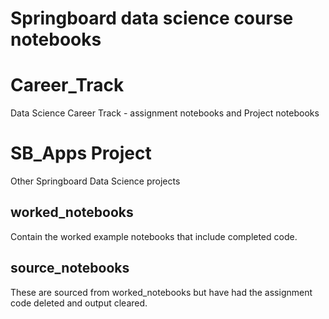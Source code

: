 # Springboard data science course notebooks

# Career_Track
Data Science Career Track - assignment notebooks and Project notebooks

# SB_Apps Project
Other Springboard Data Science projects

## worked_notebooks
Contain the worked example notebooks that include completed code.

## source_notebooks
These are sourced from worked_notebooks but have had the assignment
code deleted and output cleared.



